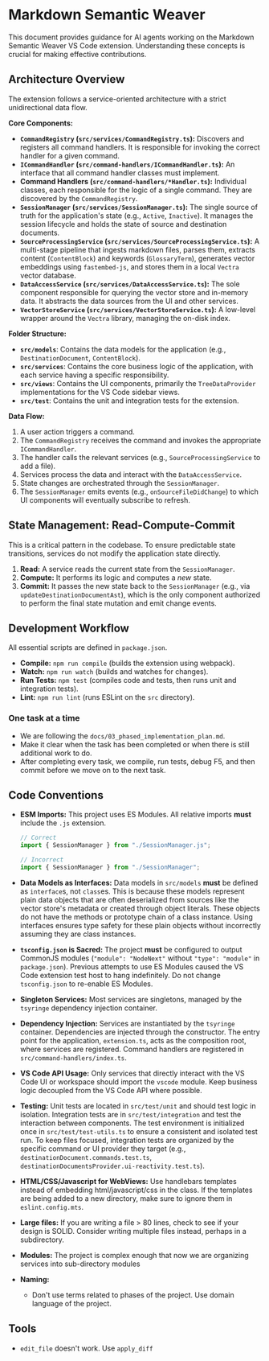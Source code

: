 # Markdown Semantic Weaver

This document provides guidance for AI agents working on the Markdown Semantic Weaver VS Code extension. Understanding these concepts is crucial for making effective contributions.

## Architecture Overview

The extension follows a service-oriented architecture with a strict unidirectional data flow.

**Core Components:**

- **`CommandRegistry` (`src/services/CommandRegistry.ts`):** Discovers and registers all command handlers. It is responsible for invoking the correct handler for a given command.
- **`ICommandHandler` (`src/command-handlers/ICommandHandler.ts`):** An interface that all command handler classes must implement.
- **Command Handlers (`src/command-handlers/*Handler.ts`):** Individual classes, each responsible for the logic of a single command. They are discovered by the `CommandRegistry`.
- **`SessionManager` (`src/services/SessionManager.ts`):** The single source of truth for the application's state (e.g., `Active`, `Inactive`). It manages the session lifecycle and holds the state of source and destination documents.
- **`SourceProcessingService` (`src/services/SourceProcessingService.ts`):** A multi-stage pipeline that ingests markdown files, parses them, extracts content (`ContentBlock`) and keywords (`GlossaryTerm`), generates vector embeddings using `fastembed-js`, and stores them in a local `Vectra` vector database.
- **`DataAccessService` (`src/services/DataAccessService.ts`):** The sole component responsible for querying the vector store and in-memory data. It abstracts the data sources from the UI and other services.
- **`VectorStoreService` (`src/services/VectorStoreService.ts`):** A low-level wrapper around the `Vectra` library, managing the on-disk index.

**Folder Structure:**

- **`src/models`**: Contains the data models for the application (e.g., `DestinationDocument`, `ContentBlock`).
- **`src/services`**: Contains the core business logic of the application, with each service having a specific responsibility.
- **`src/views`**: Contains the UI components, primarily the `TreeDataProvider` implementations for the VS Code sidebar views.
- **`src/test`**: Contains the unit and integration tests for the extension.

**Data Flow:**

1.  A user action triggers a command.
2.  The `CommandRegistry` receives the command and invokes the appropriate `ICommandHandler`.
3.  The handler calls the relevant services (e.g., `SourceProcessingService` to add a file).
4.  Services process the data and interact with the `DataAccessService`.
5.  State changes are orchestrated through the `SessionManager`.
6.  The `SessionManager` emits events (e.g., `onSourceFileDidChange`) to which UI components will eventually subscribe to refresh.

## State Management: Read-Compute-Commit

This is a critical pattern in the codebase. To ensure predictable state transitions, services do not modify the application state directly.

1.  **Read:** A service reads the current state from the `SessionManager`.
2.  **Compute:** It performs its logic and computes a _new_ state.
3.  **Commit:** It passes the new state back to the `SessionManager` (e.g., via `updateDestinationDocumentAst`), which is the only component authorized to perform the final state mutation and emit change events.

## Development Workflow

All essential scripts are defined in `package.json`.

- **Compile:** `npm run compile` (builds the extension using webpack).
- **Watch:** `npm run watch` (builds and watches for changes).
- **Run Tests:** `npm test` (compiles code and tests, then runs unit and integration tests).
- **Lint:** `npm run lint` (runs ESLint on the `src` directory).

### One task at a time

- We are following the `docs/03_phased_implementation_plan.md`.
- Make it clear when the task has been completed or when there is still additional work to do.
- After completing every task, we compile, run tests, debug F5, and then commit before we move on to the next task.

## Code Conventions

- **ESM Imports:** This project uses ES Modules. All relative imports **must** include the `.js` extension.

  ```typescript
  // Correct
  import { SessionManager } from "./SessionManager.js";

  // Incorrect
  import { SessionManager } from "./SessionManager";
  ```

- **Data Models as Interfaces:** Data models in `src/models` **must** be defined as `interface`s, not `class`es. This is because these models represent plain data objects that are often deserialized from sources like the vector store's metadata or created through object literals. These objects do not have the methods or prototype chain of a class instance. Using interfaces ensures type safety for these plain objects without incorrectly assuming they are class instances.

- **`tsconfig.json` is Sacred:** The project **must** be configured to output CommonJS modules (`"module": "NodeNext"` without `"type": "module"` in `package.json`). Previous attempts to use ES Modules caused the VS Code extension test host to hang indefinitely. Do not change `tsconfig.json` to re-enable ES Modules.

- **Singleton Services:** Most services are singletons, managed by the `tsyringe` dependency injection container.
- **Dependency Injection:** Services are instantiated by the `tsyringe` container. Dependencies are injected through the constructor. The entry point for the application, `extension.ts`, acts as the composition root, where services are registered. Command handlers are registered in `src/command-handlers/index.ts`.
- **VS Code API Usage:** Only services that directly interact with the VS Code UI or workspace should import the `vscode` module. Keep business logic decoupled from the VS Code API where possible.
- **Testing:** Unit tests are located in `src/test/unit` and should test logic in isolation. Integration tests are in `src/test/integration` and test the interaction between components. The test environment is initialized once in `src/test/test-utils.ts` to ensure a consistent and isolated test run. To keep files focused, integration tests are organized by the specific command or UI provider they target (e.g., `destinationDocument.commands.test.ts`, `destinationDocumentsProvider.ui-reactivity.test.ts`).
- **HTML/CSS/Javascript for WebViews:** Use handlebars templates instead of embedding html/javascript/css in the class. If the templates are being added to a new directory, make sure to ignore them in `eslint.config.mts`.
- **Large files:** If you are writing a file > 80 lines, check to see if your design is SOLID. Consider writing multiple files instead, perhaps in a subdirectory.
- **Modules:** The project is complex enough that now we are organizing services into sub-directory modules
- **Naming:**
  - Don't use terms related to phases of the project. Use domain language of the project.

## Tools

- `edit_file` doesn't work. Use `apply_diff`
